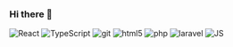 ### Hi there 👋

<!--
**Lucode710/lucode710** is a ✨ _special_ ✨ repository because its `README.md` (this file) appears on your GitHub profile.

Here are some ideas to get you started:

- 🔭 I’m currently working on ...
- 🌱 I’m currently learning ...
- 👯 I’m looking to collaborate on ...
- 🤔 I’m looking for help with ...
- 💬 Ask me about ...
- 📫 How to reach me: ...
- 😄 Pronouns: ...
- ⚡ Fun fact: ...
-->

<p>
  <img alt="React" src="https://img.shields.io/badge/-React-45b8d8?logo=react&logoColor=black" />
  <img alt="TypeScript" src="https://img.shields.io/badge/-TypeScript-007ACC?logo=typescript&logoColor=white" />
  <img alt="git" src="https://img.shields.io/badge/-Git-F05032?logo=git&logoColor=white" />
  <img alt="html5" src="https://img.shields.io/badge/-HTML5-E34F26?logo=html5&logoColor=white" />
  <img alt="php" src="https://img.shields.io/badge/-PHP-4D588E?logo=php&logoColor=white" />
  <img alt="laravel" src="https://img.shields.io/badge/Laravel-E34F26?logo=laravel&logoColor=white" />
  <img alt="JS" src="https://img.shields.io/badge/JavaScript-efd81d?logo=javascript&logoColor=black" />
</p>
